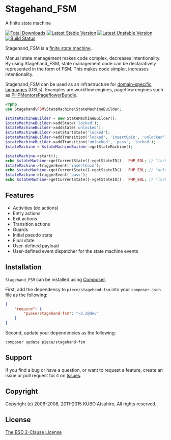 # Stagehand_FSM

A finite state machine

[![Total Downloads](https://poser.pugx.org/piece/stagehand-fsm/downloads.png)](https://packagist.org/packages/piece/stagehand-fsm)
[![Latest Stable Version](https://poser.pugx.org/piece/stagehand-fsm/v/stable.png)](https://packagist.org/packages/piece/stagehand-fsm)
[![Latest Unstable Version](https://poser.pugx.org/piece/stagehand-fsm/v/unstable.png)](https://packagist.org/packages/piece/stagehand-fsm)
[![Build Status](https://travis-ci.org/piece/stagehand-fsm.svg?branch=2.2)](https://travis-ci.org/piece/stagehand-fsm)

Stagehand_FSM is a [finite state machine](https://en.wikipedia.org/wiki/Finite-state_machine).

Manual state management makes code complex, decreases intentionality. By using Stagehand_FSM, state management code can be declaratively represented in the form of FSM. This makes code simpler, increases intentionality.

Stagehand_FSM can be used as an infrastructure for [domain-specific languages](http://en.wikipedia.org/wiki/Domain-specific_language) (DSLs). Examples are workflow engines, pageflow engines such as [PHPMentorsPageflowerBundle](https://github.com/phpmentors-jp/pageflower-bundle).

```php
<?php
use Stagehand\FSM\StateMachine\StateMachineBuilder;

$stateMachineBuilder = new StateMachineBuilder();
$stateMachineBuilder->addState('locked');
$stateMachineBuilder->addState('unlocked');
$stateMachineBuilder->setStartState('locked');
$stateMachineBuilder->addTransition('locked', 'insertCoin', 'unlocked');
$stateMachineBuilder->addTransition('unlocked', 'pass', 'locked');
$stateMachine = $stateMachineBuilder->getStateMachine();

$stateMachine->start();
echo $stateMachine->getCurrentState()->getStateID() . PHP_EOL; // "locked"
$stateMachine->triggerEvent('insertCoin');
echo $stateMachine->getCurrentState()->getStateID() . PHP_EOL; // "unlocked"
$stateMachine->triggerEvent('pass');
echo $stateMachine->getCurrentState()->getStateID() . PHP_EOL; // "locked"
```

## Features

* Activities (do actions)
* Entry actions
* Exit actions
* Transition actions
* Guards
* Initial pseudo state
* Final state
* User-defined payload
* User-defined event dispatcher for the state machine events

## Installation

`Stagehand_FSM` can be installed using [Composer](http://getcomposer.org/).

First, add the dependency to `piece/stagehand-fsm` into your `composer.json` file as the following:

```json
{
    "require": {
        "piece/stagehand-fsm": "~2.2@dev"
    }
}
```

Second, update your dependencies as the following:

```console
composer update piece/stagehand-fsm
```

## Support

If you find a bug or have a question, or want to request a feature, create an issue or pull request for it on [Issues](https://github.com/piece/stagehand-fsm/issues).

## Copyright

Copyright (c) 2006-2008, 2011-2015 KUBO Atsuhiro, All rights reserved.

## License

[The BSD 2-Clause License](http://opensource.org/licenses/BSD-2-Clause)
